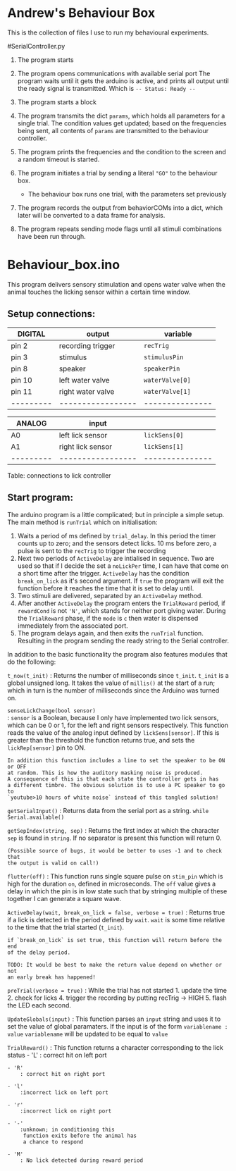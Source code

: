 Andrew's Behaviour Box
=======================

This is the collection of files I use to run my behavioural experiments.


#SerialController.py

1. The program starts
2. The program opens communications with available serial port
    The program waits until it gets the arduino is active, and prints all output
    until the ready signal is transmitted. Which is `-- Status: Ready --`
    
3. The program starts a block
5. The program transmits the dict `params`, which holds all parameters 
    for a single trial. The condition values get updated; based on the
    frequencies being sent, all contents of `params` are transmitted to
    the behaviour controller.
    
6. The program prints the frequencies and the condition to the screen and a
   random timeout is started.
6. The program initiates a trial by sending a literal `"GO"` to the 
   behaviour box.
   - The behaviour box runs one trial, with the parameters set previously

7. The program records the output from behaviorCOMs into a
   dict, which later will be converted to a data frame for analysis.

8. The program repeats sending mode flags until all stimuli combinations have
   been run through.


# Behaviour_box.ino

This program delivers sensory stimulation and opens water 
valve when the animal touches the licking sensor within a 
certain time window.

Setup connections:
------------------

|  DIGITAL  | output            | variable        |
| --------- | ----------------- | --------------- |
| pin 2     | recording trigger | `recTrig`       |
| pin 3     | stimulus          | `stimulusPin`   |
| pin 8     | speaker           | `speakerPin`    |
| pin 10    | left water valve  | `waterValve[0]` |
| pin 11    | right water valve | `waterValve[1]` |
| --------- | ----------------- | --------------- |

| ANALOG    | input             |                 |
| --------- | ----------------- | --------------- |
| A0        | left  lick sensor | `lickSens[0]`   |
| A1        | right lick sensor | `lickSens[1]`   |
| --------- | ----------------- | --------------- |

Table: connections to lick controller
  
Start program:
--------------


The arduino program is a little complicated; but in principle a simple
setup. The main method is `runTrial` which on initialisation:

1. Waits a period of ms defined by `trial_delay`. In this period the timer counts
   up to zero; and the sensors detect licks. 10 ms before zero, a pulse is sent to
   the `recTrig` to trigger the recording
2. Next two periods of `ActiveDelay` are intialised in sequence. Two are used 
   so that if I decide the set a `noLickPer` time, I can have that come on a
   short time after the trigger. `ActiveDelay` has the condition `break_on_lick`
   as it's second argument. If `true` the program will exit the function before
   it reaches the time that it is set to delay until.
3. Two stimuli are delivered, separated by an `ActiveDelay` method.
4. After another `ActiveDelay` the program enters the `TrialReward` period, if
   `rewardCond` is not `'N'`, which stands for neither port giving water. During
   the `TrialReward` phase, if the `mode` is `c` then water is dispensed 
   immediately from the associated port.
5. The program delays again, and then exits the `runTrial` function. Resulting in
   the program sending the ready string to the Serial controller.
   
   
In addition to the basic functionality the program also features modules that
do the following:

`t_now(t_init)`
: Returns the number of milliseconds since `t_init`. `t_init` is a global
    unsigned long. It takes the value of `millis()` at the start of a run;
    which in turn is the number of milliseconds since the Arduino was turned on.
  
`senseLickChange(bool sensor)`  
: `sensor`
    is a Boolean, because I only have implemented two lick sensors, which can
    be 0 or 1, for the left and right sensors respectively. This function
    reads the value of the analog input defined by `lickSens[sensor]`. If this
    is greater than the threshold the function returns true, and sets the
    `lickRep[sensor]` pin to ON.
  
    In addition this function includes a line to set the speaker to be ON or OFF
    at random. This is how the auditory masking noise is produced. 
    A consequence of this is that each state the controller gets in has
    a different timbre. The obvious solution is to use a PC speaker to go to
    `youtube>10 hours of white noise` instead of this tangled solution!
    
`getSerialInput()`
: Returns data from the serial port as a string. `while Serial.available()`

`getSepIndex(string, sep)`
: Returns the first index at which the character `sep` is found in `string`.
    If no separator is present this function will return 0. 
    
    (Possible source of bugs, it would be better to uses -1 and to check that
    the output is valid on call!)

`flutter(off)`
: This function runs single square pulse on `stim_pin` which is high
    for the duration `on`, defined in microseconds. The `off` value gives
    a delay in which the pin is in low state such that by stringing multiple 
    of these together I can generate a square wave.
    
`ActiveDelay(wait, break_on_lick = false, verbose = true)`
: Returns true if a lick is detected in the period defined by `wait`. `wait` is
    some time relative to the time that the trial started (`t_init`).
    
    if `break_on_lick` is set true, this function will return before the end 
    of the delay period.
    
    TODO: It would be best to make the return value depend on whether or not
    an early break has happened!

`preTrial(verbose = true)`
: While the trial has not started 
    1. update the time
    2. check for licks
    4. trigger the recording by putting recTrig -> HIGH
    5. flash the LED each second.

`UpdateGlobals(input)`
: This function parses an `input` string and uses it to set the value
   of global paramaters. If the input is of the form `variablename : value`
   `variablename` will be updated to be equal to `value`


`TrialReward()`
: This function returns a character corresponding to the lick status
    - 'L'
        : correct hit on left port              
                                               
    - 'R'
        : correct hit on right port             
                                               
    - 'l'
        :incorrect lick on left port           
                                               
    - 'r' 
        :incorrect lick on right port          
                                               
    - '-' 
        :unknown; in conditioning this         
         function exits before the animal has  
         a chance to respond                   
                                               
    - 'M'
        : No lick detected during reward period 

    
    
